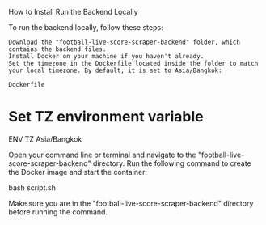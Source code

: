 How to Install
Run the Backend Locally

To run the backend locally, follow these steps:

    Download the "football-live-score-scraper-backend" folder, which contains the backend files.
    Install Docker on your machine if you haven't already.
    Set the timezone in the Dockerfile located inside the folder to match your local timezone. By default, it is set to Asia/Bangkok:

    Dockerfile

# Set TZ environment variable
ENV TZ Asia/Bangkok

Open your command line or terminal and navigate to the "football-live-score-scraper-backend" directory.
Run the following command to create the Docker image and start the container:

bash script.sh

Make sure you are in the "football-live-score-scraper-backend" directory before running the command.